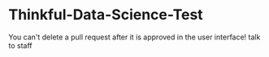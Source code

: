 # Thinkful-Data-Science-Test

You can't delete a pull request after it is approved in the user interface! talk to staff
